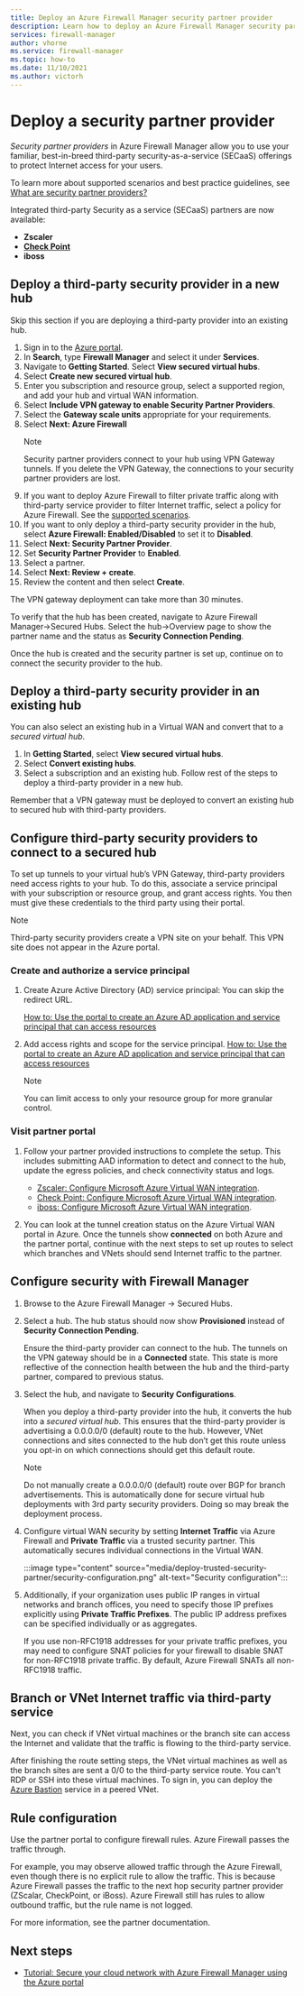 ```yaml
---
title: Deploy an Azure Firewall Manager security partner provider
description: Learn how to deploy an Azure Firewall Manager security partner provider using the Azure portal. 
services: firewall-manager
author: vhorne
ms.service: firewall-manager
ms.topic: how-to
ms.date: 11/10/2021
ms.author: victorh
---
```


# Deploy a security partner provider

*Security partner providers* in Azure Firewall Manager allow you to use your familiar, best-in-breed third-party security-as-a-service (SECaaS) offerings to protect Internet access for your users.

To learn more about supported scenarios and best practice guidelines, see [What are security partner providers?](trusted-security-partners.md)


Integrated third-party Security as a service (SECaaS) partners are now available: 

- **Zscaler**
- **[Check Point](check-point-overview.md)**
- **iboss**

## Deploy a third-party security provider in a new hub

Skip this section if you are deploying a third-party provider into an existing hub.

1. Sign in to the [Azure portal](https://portal.azure.com).
2. In **Search**, type **Firewall Manager** and select it under **Services**.
3. Navigate to **Getting Started**. Select **View secured virtual hubs**.
4. Select **Create new secured virtual hub**.
5. Enter you subscription and resource group, select a supported region, and add your hub and virtual WAN information. 
6. Select **Include VPN gateway to enable Security Partner Providers**.
7. Select the **Gateway scale units** appropriate for your requirements.
8. Select **Next: Azure Firewall**
   > [!NOTE]
   > Security partner providers connect to your hub using VPN Gateway tunnels. If you delete the VPN Gateway, the connections to your security partner providers are lost.
9. If you want to deploy Azure Firewall to filter private traffic along with third-party service provider to  filter Internet traffic, select a policy for Azure Firewall. See the [supported scenarios](trusted-security-partners.md#key-scenarios).
10. If you want to only deploy a third-party security provider in the hub, select **Azure Firewall: Enabled/Disabled** to set it to **Disabled**. 
11. Select  **Next: Security Partner Provider**.
12. Set **Security Partner Provider** to **Enabled**. 
13. Select a partner. 
14. Select **Next: Review + create**. 
15. Review the content and then select **Create**.

The VPN gateway deployment can take more than 30 minutes.

To verify that the hub has been created, navigate to Azure Firewall Manager->Secured Hubs. Select the hub->Overview page to show the partner name and the status as **Security Connection Pending**.

Once the hub is created and the security partner is set up, continue on to connect the security provider to the hub.

## Deploy a third-party security provider in an existing hub

You can also select an existing hub in a Virtual WAN and convert that to a *secured virtual hub*.

1. In **Getting Started**, select **View secured virtual hubs**.
2. Select **Convert existing hubs**.
3. Select a subscription and an existing hub. Follow rest of the steps to deploy a third-party provider in a new hub.

Remember that a VPN gateway must be deployed to convert an existing hub to secured hub with third-party providers.

## Configure third-party security providers to connect to a secured hub

To set up tunnels to your virtual hub’s VPN Gateway, third-party providers need access rights to your hub. To do this, associate a service principal with your subscription or resource group, and grant access rights. You then must give these credentials to the third party using their portal.

> [!NOTE]
> Third-party security providers create a VPN site on your behalf. This VPN site does not appear in the Azure portal.

### Create and authorize a service principal

1. Create Azure Active Directory (AD) service principal: You can skip the redirect URL. 

   [How to: Use the portal to create an Azure AD application and service principal that can access resources](../active-directory/develop/howto-create-service-principal-portal.md#register-an-application-with-azure-ad-and-create-a-service-principal)
2. Add access rights and scope for the service principal.
   [How to: Use the portal to create an Azure AD application and service principal that can access resources](../active-directory/develop/howto-create-service-principal-portal.md#register-an-application-with-azure-ad-and-create-a-service-principal)

   > [!NOTE]
   > You can limit access to only your resource group for more granular control.

### Visit partner portal

1. Follow your partner provided instructions to complete the setup. This includes submitting AAD information to detect and connect to the hub, update the egress policies, and check connectivity status and logs.

   - [Zscaler: Configure Microsoft Azure Virtual WAN integration](https://help.zscaler.com/zia/configuring-microsoft-azure-virtual-wan-integration).
   - [Check Point: Configure Microsoft Azure Virtual WAN integration](https://www.checkpoint.com/cloudguard/microsoft-azure-security/wan).
   - [iboss: Configure Microsoft Azure Virtual WAN integration](https://www.iboss.com/blog/securing-microsoft-azure-with-iboss-saas-network-security). 
   
2. You can look at the tunnel creation status on the Azure Virtual WAN portal in Azure. Once the tunnels show **connected** on both Azure and the partner portal, continue with the next steps to set up routes to select which branches and VNets should send Internet traffic to the partner.

## Configure security with Firewall Manager

1. Browse to the Azure Firewall Manager -> Secured Hubs. 
2. Select a hub. The hub status should now show **Provisioned** instead of **Security Connection Pending**.

   Ensure the third-party provider can connect to the hub. The tunnels on the VPN gateway should be in a **Connected** state. This state is more reflective of the connection health between the hub and the third-party partner, compared to previous status.
3. Select the hub, and navigate to **Security Configurations**.

   When you deploy a third-party provider into the hub, it converts the hub into a *secured virtual hub*. This ensures that the third-party provider is advertising a 0.0.0.0/0 (default) route to the hub. However, VNet connections and sites connected to the hub don’t get this route unless you opt-in on which connections should get this default route.

   > [!NOTE]
   > Do not manually create a 0.0.0.0/0 (default) route over BGP for branch advertisements. This is automatically done for secure virtual hub deployments with 3rd party security providers. Doing so may break the deployment process.

4. Configure virtual WAN security by setting **Internet Traffic** via Azure Firewall and **Private Traffic** via a trusted security partner. This automatically secures individual connections in the Virtual WAN.

   :::image type="content" source="media/deploy-trusted-security-partner/security-configuration.png" alt-text="Security configuration":::
5. Additionally, if your organization uses public IP ranges in virtual networks and branch offices, you need to specify those IP prefixes explicitly using **Private Traffic Prefixes**. The public IP address prefixes can be specified individually or as aggregates.

   If you use non-RFC1918 addresses for your private traffic prefixes, you may need to configure SNAT policies for your firewall to disable SNAT for non-RFC1918 private traffic. By default, Azure Firewall SNATs all non-RFC1918 traffic.

## Branch or VNet Internet traffic via third-party service

Next, you can check if VNet virtual machines or the branch site can access the Internet and validate that the traffic is flowing to the third-party service.

After finishing the route setting steps, the VNet virtual machines as well as the branch sites are sent a 0/0 to the third-party service route. You can't RDP or SSH into these virtual machines. To sign in, you can deploy the [Azure Bastion](../bastion/bastion-overview.md) service in a peered VNet.

## Rule configuration

Use the partner portal to configure firewall rules. Azure Firewall passes the traffic through.

For example, you may observe allowed traffic through the Azure Firewall, even though there is no explicit rule to allow the traffic. This is because Azure Firewall passes the traffic to the next hop security partner provider (ZScalar, CheckPoint, or iBoss). Azure Firewall still has rules to allow outbound traffic, but the rule name is not logged.

For more information, see the partner documentation.

## Next steps

- [Tutorial: Secure your cloud network with Azure Firewall Manager using the Azure portal](secure-cloud-network.md)
